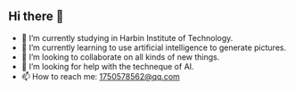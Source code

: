 ## Hi there 👋
- 🔭 I’m currently studying in Harbin Institute of Technology.
- 🌱 I’m currently learning to use artificial intelligence to generate pictures.
- 👯 I’m looking to collaborate on all kinds of new things.
- 🤔 I’m looking for help with the techneque of AI.
- 📫 How to reach me: 1750578562@qq.com
<!--
**JudyYang421/JudyYang421** is a ✨ _special_ ✨ repository because its `README.md` (this file) appears on your GitHub profile.

Here are some ideas to get you started:

- 🔭 I’m currently studying in Harbin Institute of Technology.
- 🌱 I’m currently learning to use artificial intelligence to generate pictures.
- 👯 I’m looking to collaborate on all kinds of new things.
- 🤔 I’m looking for help with ...
- 💬 Ask me about ...
- 📫 How to reach me: 1750578562@qq.com
- 😄 Pronouns: ...
- ⚡ Fun fact: ...
-->

